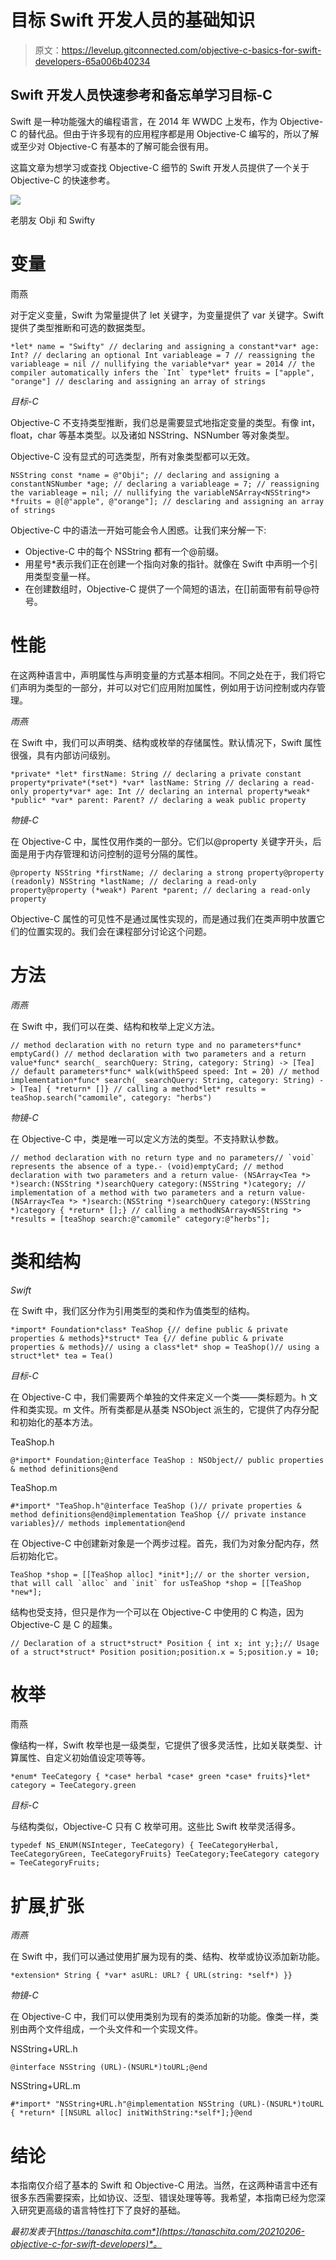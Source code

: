 # 目标 Swift 开发人员的基础知识

> 原文：<https://levelup.gitconnected.com/objective-c-basics-for-swift-developers-65a006b40234>

## Swift 开发人员快速参考和备忘单学习目标-C

Swift 是一种功能强大的编程语言，在 2014 年 WWDC 上发布，作为 Objective-C 的替代品。但由于许多现有的应用程序都是用 Objective-C 编写的，所以了解或至少对 Objective-C 有基本的了解可能会很有用。

这篇文章为想学习或查找 Objective-C 细节的 Swift 开发人员提供了一个关于 Objective-C 的快速参考。

![](img/bf9e6522b288fe9d1bd575ff793b6e6f.png)

老朋友 Obji 和 Swifty

# 变量

雨燕

对于定义变量，Swift 为常量提供了 let 关键字，为变量提供了 var 关键字。Swift 提供了类型推断和可选的数据类型。

```
*let* name = "Swifty" // declaring and assigning a constant*var* age: Int? // declaring an optional Int variableage = 7 // reassigning the variableage = nil // nullifying the variable*var* year = 2014 // the compiler automatically infers the `Int` type*let* fruits = ["apple", "orange"] // desclaring and assigning an array of strings
```

*目标-C*

Objective-C 不支持类型推断，我们总是需要显式地指定变量的类型。有像 int，float，char 等基本类型。以及诸如 NSString、NSNumber 等对象类型。

Objective-C 没有显式的可选类型，所有对象类型都可以无效。

```
NSString const *name = @"Obji"; // declaring and assigning a constantNSNumber *age; // declaring a variableage = 7; // reassigning the variableage = nil; // nullifying the variableNSArray<NSString*> *fruits = @[@"apple", @"orange"]; // desclaring and assigning an array of strings
```

Objective-C 中的语法一开始可能会令人困惑。让我们来分解一下:

*   Objective-C 中的每个 NSString 都有一个@前缀。
*   用星号*表示我们正在创建一个指向对象的指针。就像在 Swift 中声明一个引用类型变量一样。
*   在创建数组时，Objective-C 提供了一个简短的语法，在[]前面带有前导@符号。

# 性能

在这两种语言中，声明属性与声明变量的方式基本相同。不同之处在于，我们将它们声明为类型的一部分，并可以对它们应用附加属性，例如用于访问控制或内存管理。

*雨燕*

在 Swift 中，我们可以声明类、结构或枚举的存储属性。默认情况下，Swift 属性很强，具有内部访问级别。

```
*private* *let* firstName: String // declaring a private constant property*private*(*set*) *var* lastName: String // declaring a read-only property*var* age: Int // declaring an internal property*weak* *public* *var* parent: Parent? // declaring a weak public property
```

*物镜-C*

在 Objective-C 中，属性仅用作类的一部分。它们以@property 关键字开头，后面是用于内存管理和访问控制的逗号分隔的属性。

```
@property NSString *firstName; // declaring a strong property@property (readonly) NSString *lastName; // declaring a read-only property@property (*weak*) Parent *parent; // declaring a read-only property
```

Objective-C 属性的可见性不是通过属性实现的，而是通过我们在类声明中放置它们的位置实现的。我们会在课程部分讨论这个问题。

# 方法

*雨燕*

在 Swift 中，我们可以在类、结构和枚举上定义方法。

```
// method declaration with no return type and no parameters*func* emptyCard() // method declaration with two parameters and a return value*func* search(_ searchQuery: String, category: String) -> [Tea] // default parameters*func* walk(withSpeed speed: Int = 20) // method implementation*func* search(_ searchQuery: String, category: String) -> [Tea] { *return* []} // calling a method*let* results = teaShop.search("camomile", category: "herbs")
```

*物镜-C*

在 Objective-C 中，类是唯一可以定义方法的类型。不支持默认参数。

```
// method declaration with no return type and no parameters// `void` represents the absence of a type.- (void)emptyCard; // method declaration with two parameters and a return value- (NSArray<Tea *> *)search:(NSString *)searchQuery category:(NSString *)category; // implementation of a method with two parameters and a return value- (NSArray<Tea *> *)search:(NSString *)searchQuery category:(NSString *)category { *return* [];} // calling a methodNSArray<NSString *> *results = [teaShop search:@"camomile" category:@"herbs"];
```

# 类和结构

*Swift*

在 Swift 中，我们区分作为引用类型的类和作为值类型的结构。

```
*import* Foundation*class* TeaShop {// define public & private properties & methods}*struct* Tea {// define public & private properties & methods}// using a class*let* shop = TeaShop()// using a struct*let* tea = Tea()
```

*目标-C*

在 Objective-C 中，我们需要两个单独的文件来定义一个类——类标题为。h 文件和类实现。m 文件。所有类都是从基类 NSObject 派生的，它提供了内存分配和初始化的基本方法。

TeaShop.h

```
@*import* Foundation;@interface TeaShop : NSObject// public properties & method definitions@end
```

TeaShop.m

```
#*import* "TeaShop.h"@interface TeaShop ()// private properties & method definitions@end@implementation TeaShop {// private instance variables}// methods implementation@end
```

在 Objective-C 中创建新对象是一个两步过程。首先，我们为对象分配内存，然后初始化它。

```
TeaShop *shop = [[TeaShop alloc] *init*];// or the shorter version, that will call `alloc` and `init` for usTeaShop *shop = [[TeaShop *new*];
```

结构也受支持，但只是作为一个可以在 Objective-C 中使用的 C 构造，因为 Objective-C 是 C 的超集。

```
// Declaration of a struct*struct* Position { int x; int y;};// Usage of a struct*struct* Position position;position.x = 5;position.y = 10;
```

# 枚举

雨燕

像结构一样，Swift 枚举也是一级类型，它提供了很多灵活性，比如关联类型、计算属性、自定义初始值设定项等等。

```
*enum* TeeCategory { *case* herbal *case* green *case* fruits}*let* category = TeeCategory.green
```

*目标-C*

与结构类似，Objective-C 只有 C 枚举可用。这些比 Swift 枚举灵活得多。

```
typedef NS_ENUM(NSInteger, TeeCategory) { TeeCategoryHerbal, TeeCategoryGreen, TeeCategoryFruits} TeeCategory;TeeCategory category = TeeCategoryFruits;
```

# 扩展ˌ扩张

*雨燕*

在 Swift 中，我们可以通过使用扩展为现有的类、结构、枚举或协议添加新功能。

```
*extension* String { *var* asURL: URL? { URL(string: *self*) }}
```

*物镜-C*

在 Objective-C 中，我们可以使用类别为现有的类添加新的功能。像类一样，类别由两个文件组成，一个头文件和一个实现文件。

NSString+URL.h

```
@interface NSString (URL)-(NSURL*)toURL;@end
```

NSString+URL.m

```
#*import* "NSString+URL.h"@implementation NSString (URL)-(NSURL*)toURL { *return* [[NSURL alloc] initWithString:*self*];}@end
```

# 结论

本指南仅介绍了基本的 Swift 和 Objective-C 用法。当然，在这两种语言中还有很多东西需要探索，比如协议、泛型、错误处理等等。我希望，本指南已经为您深入研究更高级的语言特性打下了良好的基础。

*最初发表于*[*https://tanaschita.com*](https://tanaschita.com/20210206-objective-c-for-swift-developers)*。*